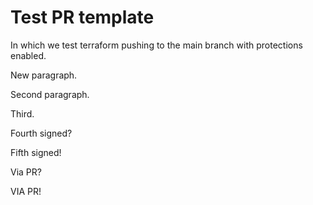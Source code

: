 # Test PR template

In which we test terraform pushing to the main branch with protections enabled.

New paragraph.

Second paragraph.

Third.

Fourth signed?

Fifth signed!

Via PR?

VIA PR!
